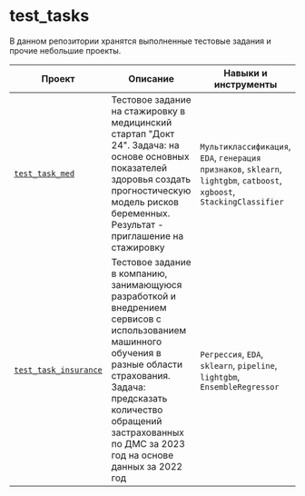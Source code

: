 # test_tasks

В данном репозитории хранятся выполненные тестовые задания и прочие небольшие проекты.

| **Проект**| **Описание**| **Навыки и инструменты**|
| ---- | ---- | ---- |
| [`test_task_med`](https://github.com/pzae/test_tasks/blob/main/test_task_med/test_task_med.ipynb) | Тестовое задание на стажировку в медицинский стартап "Докт 24". Задача: на основе основных показателей здоровья создать прогностическую модель рисков беременных. Результат - приглашение на стажировку | `Мультиклассификация`, `EDA`, `генерация признаков`, `sklearn`, `lightgbm`, `catboost`, `xgboost`, `StackingClassifier` |
| [`test_task_insurance`](https://github.com/pzae/test_tasks/blob/main/test_task_insurance/test_task_insurance.ipynb) | Тестовое задание в компанию, занимающуюся разработкой и внедрением сервисов с использованием машинного обучения в разные области страхования. Задача: предсказать количество обращений застрахованных по ДМС за 2023 год на основе данных за 2022 год | `Регрессия`, `EDA`, `sklearn`, `pipeline`, `lightgbm`, `EnsembleRegressor` |

